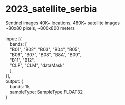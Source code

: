 # 2023_satellite_serbia
Sentinel images
40K+ locations, 480K+ satellite images <br>
~80x80 pixels, ~800x800 meters <br>
<br>
input: [{ <br>
&emsp;bands: [ <br>
&emsp;"B01", "B02", "B03", "B04", "B05", <br>
&emsp;"B06", "B07", "B08", "B8A", "B09", <br>
&emsp;"B11", "B12",  <br>
&emsp;"CLP", "CLM", "dataMask" <br>
&emsp;], <br>
}], <br>
output: { <br>
&emsp;bands: 15, <br>
&emsp;sampleType: SampleType.FLOAT32 <br>
} <br>



